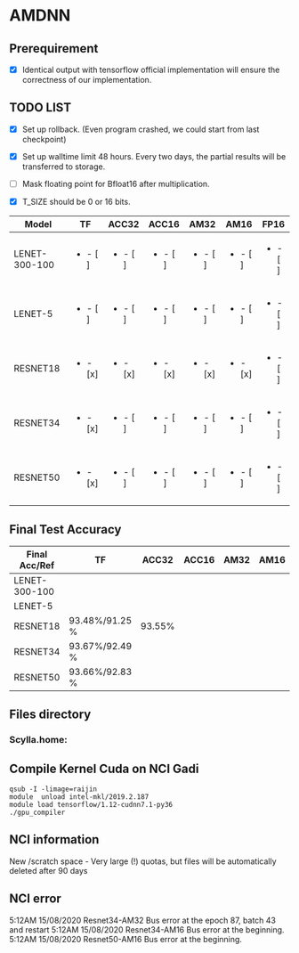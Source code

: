 # AMDNN
## Prerequirement
- [x] Identical output with tensorflow official implementation will ensure the correctness of our implementation.
## TODO LIST
- [x] Set up rollback. (Even program crashed, we could start from last checkpoint)
- [x] Set up walltime limit 48 hours. Every two days, the partial results will be transferred to storage.
- [ ] Mask floating point for Bfloat16 after multiplication.
- [x] T_SIZE should be 0 or 16 bits.



Model | TF | ACC32 | ACC16 | AM32 | AM16 | FP16
------------ | ------------- | ------------- | ------------- | ------------- | ------------- | -------------
LENET-300-100 |<ul><li>- [ ] </li>|<ul><li>- [ ] </li>|<ul><li>- [ ] </li>|<ul><li>- [ ] </li>|<ul><li>- [ ] </li>|<ul><li>- [ ] </li>
LENET-5 |<ul><li>- [ ] </li>|<ul><li>- [ ] </li>|<ul><li>- [ ] </li>|<ul><li>- [ ] </li>|<ul><li>- [ ] </li>|<ul><li>- [ ] </li>
RESNET18 |<ul><li>- [x] </li>|<ul><li>- [x] </li>|<ul><li>- [x] </li>|<ul><li>- [x] </li>|<ul><li>- [x] </li>|<ul><li>- [ ] </li>
RESNET34 |<ul><li>- [x] </li>|<ul><li>- [ ] </li>|<ul><li>- [ ] </li>|<ul><li>- [ ] </li>|<ul><li>- [ ] </li>|<ul><li>- [ ] </li>
RESNET50 |<ul><li>- [x] </li>|<ul><li>- [ ] </li>|<ul><li>- [ ] </li>| <ul><li>- [ ] </li>|<ul><li>- [ ] </li>|<ul><li>- [ ] </li>

## Final Test Accuracy

Final Acc/Ref | TF | ACC32 | ACC16 | AM32 | AM16 | FP16
------------ | ------------- | ------------- | ------------- | ------------- | ------------- | -------------
LENET-300-100 ||||||
LENET-5 ||||||
RESNET18 |93.48%/91.25 %|93.55%||||
RESNET34 |93.67%/92.49 %|||||
RESNET50 |93.66%/92.83 %|||||

## Files directory
### Scylla.home:
## Compile Kernel Cuda on NCI Gadi
```
qsub -I -limage=raijin
module  unload intel-mkl/2019.2.187
module load tensorflow/1.12-cudnn7.1-py36
./gpu_compiler
```
## NCI information
New /scratch space - Very large (!) quotas, but files will be automatically deleted after 90 days
## NCI error
5:12AM 15/08/2020 Resnet34-AM32 Bus error at the epoch 87, batch 43 and restart
5:12AM 15/08/2020 Resnet34-AM16 Bus error at the beginning. 
5:12AM 15/08/2020 Resnet50-AM16 Bus error at the beginning.
